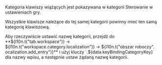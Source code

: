 Kategoria klawiszy wiążących jest pokazywana w kategorii Sterowanie w ustawieniach gry.

Wszystkie klawisze należące do tej samej kategorii powinny mieć ten samą kategorię klawiszową.

Aby rzeczywiście ustawić nazwę kategorii, przejdź do **${l10n.t("tab.workspace")} -> ${l10n.t("workspace.category.localization")} -> ${l10n.t("obszar roboczy". ocalization.add_entry")}** i użyj kluczy `.${data.keyBindingCategoryKey}` dla nazwy wpisu, a następnie ustaw żądaną nazwę kategorii.
